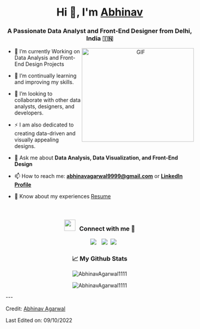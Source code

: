 <h1 align="center">Hi 👋, I'm <a href="https://github.com/AbhinavAgarwal1111" target="blank">Abhinav</a></h1>
<h3 align="center">A Passionate Data Analyst and Front-End Designer from Delhi, India &#127470;&#127475</h3>

<a target="_blank" align="center">
  <img align="right" top="200" height="250" width="300" alt="GIF" src="https://media.giphy.com/media/SWoSkN6DxTszqIKEqv/giphy.gif">
</a>

- 🔭 I’m currently Working on Data Analysis and Front-End Design Projects
- 🌱 I’m continually learning and improving my skills.
- 👯 I’m looking to collaborate with other data analysts, designers, and developers.
- ⚡ I am also dedicated to creating data-driven and visually appealing designs.
- 💬 Ask me about **Data Analysis, Data Visualization, and Front-End Design**

- 📫 How to reach me: **abhinavagarwal9999@gmail.com** or **[LinkedIn Profile](https://www.linkedin.com/in/abhinav-agarwal-571b78229/)**

- 📄 Know about my experiences <a href="https://github.com/AbhinavAgarwal1111/AbhinavAgarwal1111/blob/main/Abhinav_resume.docx?raw=true" target="blank">Resume</a>
<br/>
<h3 align="center" > <img src="https://media.giphy.com/media/iY8CRBdQXODJSCERIr/giphy.gif" width="30" height="30" style="margin-right: 10px;">Connect with me 🤝 </h3>

<p align="center">

 <div align="center"  class="icons-social" style="margin-left: 10px;">
        <a style="margin-left: 10px;"  target="_blank" href="https://www.linkedin.com/in/abhinav-agarwal-571b78229/">
			<img src="https://img.icons8.com/doodle/40/000000/linkedin--v2.png"></a>
        <a style="margin-left: 10px;" target="_blank" href="https://github.com/AbhinavAgarwal1111">
		<img src="https://img.icons8.com/doodle/40/000000/github--v1.png"></a>
		<a style="margin-left: 5px;" target="_blank" href="https://github.com/AbhinavAgarwal1111/AbhinavAgarwal1111/blob/main/Abhinav_resume.docx?raw=true">
					<img src="https://img.icons8.com/plasticine/0.5x/resume.png" ></a>
      </div>

</p>
<h3 align="center">📈 My Github Stats</h3>


<p align="center"> <img src="https://github-readme-stats.vercel.app/api?username=AbhinavAgarwal1111&show_icons=true&theme=gotham" alt="AbhinavAgarwal1111" />
<p align="center"><img align="center" src="https://github-readme-streak-stats.herokuapp.com/?user=AbhinavAgarwal1111" alt="AbhinavAgarwal1111" /></p>
---

Credit: [Abhinav Agarwal](https://github.com/AbhinavAgarwal1111)

Last Edited on: 09/10/2022

